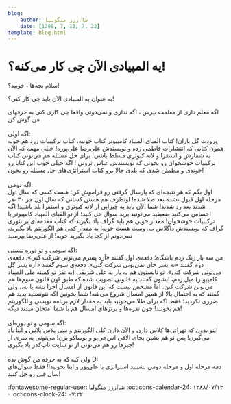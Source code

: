```yaml
---
blog:
    author: شااززز منگولیا
    date: [1388, 7, 13, 7, 22]
template: blog.html
---
```

# یه المپیادی الآن چی کار می‌کنه؟!

<div class="cnt">
سلام بچه‌ها ، خوبید؟!<p>به عنوان یه المپیادی الآن باید چی کار کنی؟!</p>
<p>اگه معلم داری از معلمت بپرس ، اگه نداری و نمی‌دونی واقعا چی کاری کنی به حرفهای من گوش کن<br/><br/>اگه اولی:<br/>ورودت گل باران! کتاب الفبای المپیاد کامپیوتر کتاب خوبیه، کتاب ترکیبیات زرد هم خوبه همون کتابی که انتشارات فاطمی زده و نویسندش علی‌رضا علی‌پوره! خیلی مهمه که الآن به شمارش و استقرا و لانه کبوتری مسلط باشی! برای حل مسئله هم می‌تونی کتاب ترکیبیات خوشخوان رو بخونی که نویسندش عباس ثروتیِ ! اگه خیلی خوب این کتابا رو خوندی و مطمئن شدی که بلدی حالا برو کتاب استراتژی‌های حل مسئله رو بخون!<br/><br/>اگه دومی:<br/>اول بگم که هر نتیجه‌ای که پارسال گرفتی رو فراموش کن؛ هست کسی که سال اول مرحله اول قبول نشده بعد طلا شده! اونطرف هم هستن کسانی که سال اول جز ۳۰ نفر شدند بعد رد شدند! شما الآن باید یه چیزایی از لانه کبوتری و استقرا بلد باشید! اگه احساس می‌کنید ضعیفید می‌تونید برید سوال حل کنید؛ از تو الفبای المپیاد کامپیوتر یا ترکیبیات خوشخوان! مقدار خوبی هم باید گراف یاد بگیرید که کتاب مقدمه‌ای بر تئوری گراف که نویسندش داگلاس ب. وست هست خوبه! یه مقدار کمی هم الگوریتم یاد بگیرید، نمی‌دونم از کجا یاد بگیرید خوبه! از علی‌رضا بپرسید<br/><br/>اگه سومی و تو دوره نیستی:<br/>من سه بار زنگ زدم باشگاه؛ دفعه‌ی اول گفتند «آره پسرم می‌تونی شرکت کنی». دفعه‌ی دوم گفتند «نه پسر جان نمی‌تونی شرکت کنی». دفعه‌ی سوم گفتند «آره پسر گل می‌تونی شرکت کنی». تو تابستون هم یه بار به علی شریفی (یه نفر تو کمیته ملی المپیاد کامپیوتر) میل زدم، ایشون گفتند یه قانونی تصویب شده که طبق اون قانون سوم‌ها هم می‌تونن شرکت کنن. اما مشخص نیست که این قانون از امسال اجرا بشه یا نه،، ولی گفتند که به احتمال بالا از همین امسال شروع می‌شه! شما بخونین اگه نتونستید بدید هم ضرری نکردید؛ فقط اگه برای طلا می‌خونید باید به مقدار لازم برنامه نویسی و الگوریتم هم بخونید! چون نقره‌ها و برنزهای امسال هم با شما امتحان میدند دیگه!<br/><br/>اگه سومی و تو دوره‌ای:<br/>اینو بدون که تهرانی‌ها کلاس دارن و الآن دارن کلی الگوریتم و سی پلاس پلاس و اینا یاد می‌گیرن! پس تو هم بشین بجای الافی اس‌جی‌یو و یوساکو بزن! می‌تونی یه سری از چیزها رو هم می‌تونی از تو سایت تاپ‌کدر یاد بگیری!<br/><br/>ولی کیه که به حرفه من گوش بده D:<br/>دمه مرحله اول و مرحله دومی نشینید استراتژی یا علی‌پور و اینا بخونیدا! فقط سوال‌های سال قبل رو حل کنید!</p>
</div>

<div class="blog-info" markdown>
<span class="blog-author">
:fontawesome-regular-user: شااززز منگولیا
</span>
<span class="blog-date">
:octicons-calendar-24: ۱۳۸۸/۰۷/۱۳ · :octicons-clock-24: ۰۷:۲۲
</span>
</div>

